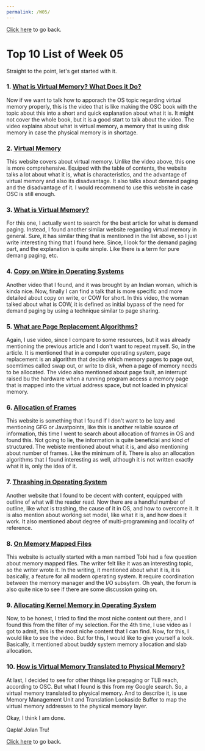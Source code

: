 ```yaml
---
permalink: /W05/
---
```


[Click here](README.md) to go back.

# Top 10 List of Week 05

Straight to the point, let's get started with it.

### 1. [What is Virtual Memory? What Does it Do?](https://www.youtube.com/watch?v=qeOBEOBJREs)
Now if we want to talk how to apporach the OS topic regarding virtual memory properly, this is the video that is like making the OSC book with the topic about this into a short and quick explanation about what it is. It might not cover the whole book, but it is a good start to talk about the video. The video explains about what is virtual memory, a memory that is using disk memory in case the physical memory is in shortage.

### 2. [Virtual Memory](https://teachcomputerscience.com/virtual-memory/)
This website covers about virtual memory. Unlike the video above, this one is more comprehensive. Equiped with the table of contents, the website talks a lot about what it is, what is characteristics, and the advantage of virtual memory and also its disadvantage. It also talks about demand paging and the disadvantage of it. I would recommend to use this website in case OSC is still enough.

### 3. [What is Virtual Memory?](https://www.studytonight.com/operating-system/virtual-memory)
For this one, I actually went to search for the best article for what is demand paging. Instead, I found another similar website regarding virtual memory in general. Sure, it has similar thing that is mentioned in the list above, so I just write interesting thing that I found here. Since, I look for the demand paging part, and the explanation is quite simple. Like there is a term for pure demang paging, etc.

### 4. [Copy on Wtire in Operating Systems](https://www.youtube.com/watch?v=d3hPGyd8vwk)
Another video that I found, and it was brought by an Indian woman, which is kinda nice. Now, finally I can find a talk that is more specific and more detailed about copy on write, or COW for short. In this video, the woman talked about what is COW, it is defined as initial bypass of the need for demand paging by using a technique similar to page sharing.

### 5. [What are Page Replacement Algorithms?](https://www.youtube.com/watch?v=2XMVk5YA7vA)
Again, I use video, since I compare to some resources, but it was already mentioning the previous article and I don't want to repeat myself. So, in the article. It is mentioned that in a computer operating system, page replacement is an algorithm that decide which memory pages to page out, soemtimes called swap out, or write to disk, when a page of memory needs to be allocated. The video also mentioned about page fault, an interrupt raised bu the hardware when a running program access a memory page that is mapped into the virtual address space, but not loaded in physical memory.

### 6. [Allocation of Frames](https://padakuu.com/article/72-allocation-of-frames)
This website is something that I found if I don't want to be lazy and mentioning GFG or Javatpoints, like this is another reliable source of information, this time I went to search about allocation of frames in OS and found this. Not going to lie, the information is quite beneficial and kind of structured. The webiste mentioned about what it is, and also mentioning about number of frames. Like the minimum of it. There is also an allocation algorithms that I found interesting as well, although it is not written exactly what it is, only the idea of it.

### 7. [Thrashing in Operating System](https://www.computersciencejunction.in/2018/07/09/thrashing-in-os-html/)
Another website that I found to be decent with content, equipped with outline of what will the reader read. Now there are a handful number of outline, like what is trashing, the cause of it in OS, and how to overcome it. It is also mention about working set model, like what it is, and how does it work. It also mentioned about degree of multi-programming and locality of reference.

### 8. [On Memory Mapped Files](https://ayende.com/blog/162791/on-memory-mapped-files)
This website is actually started with a man nambed Tobi had a few question about memory mapped files. The writer felt like it was an interesting topic, so the writer wrote it. In the writing, it mentioned about what it is, it is basically, a feature for all modern operating system. It require coordination between the memory manager and the I/O subsytem. Oh yeah, the forum is also quite nice to see if there are some discussion going on.

### 9. [Allocating Kernel Memory in Operating System](https://www.youtube.com/watch?v=sKWSk0o-TxE)
Now, to be honest, I tried to find the most niche content out there, and I found this from the filter of my selection. For the 4th time, I use video as I got to admit, this is the most niche content that I can find. Now, for this, I would like to see the video. But for this, I would like to give yourself a look. Basically, it mentioned about buddy system memory allocation and slab allocation.

### 10. [How is Virtual Memory Translated to Physical Memory?](https://blogs.vmware.com/vsphere/2020/03/how-is-virtual-memory-translated-to-physical-memory.html)
At last, I decided to see for other things like prepaging or TLB reach, according to OSC. But what I found is this from my Google search. So, a virtual memory translated to physical memory. And to describe it, is use Memory Management Unit and Translation Lookaside Buffer to map the virtual memory addresses to the physical memory layer.

Okay, I think I am done.

Qapla! Jolan Tru!

[Click here](README.md) to go back.
